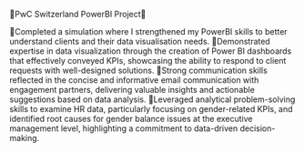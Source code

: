 🚀PwC Switzerland PowerBI Project🚀


 🌟Completed a simulation where I strengthened my PowerBI skills to better
   understand clients and their data visualisation needs.
 🌟Demonstrated expertise in data visualization through the creation of Power BI
   dashboards that effectively conveyed KPIs, showcasing the ability to respond
   to client requests with well-designed solutions.
 🌟Strong communication skills reflected in the concise and informative email
   communication with engagement partners, delivering valuable insights and
   actionable suggestions based on data analysis.
 🌟Leveraged analytical problem-solving skills to examine HR data, particularly
   focusing on gender-related KPIs, and identified root causes for gender
   balance issues at the executive management level, highlighting a commitment
   to data-driven decision-making.

 
